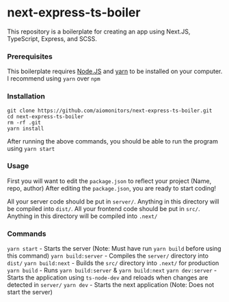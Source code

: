 # next-express-ts-boiler

This repository is a boilerplate for creating an app using Next.JS, TypeScript, Express, and SCSS.

### Prerequisites
This boilerplate requires [Node.JS](https://nodejs.org/en/) and [yarn](https://github.com/yarnpkg/yarn) to be installed on your computer.
I recommend using `yarn` over `npm`

### Installation
```
git clone https://github.com/aiomonitors/next-express-ts-boiler.git
cd next-express-ts-boiler
rm -rf .git
yarn install
```
After running the above commands, you should be able to run the program using `yarn start`

### Usage
First you will want to edit the `package.json` to reflect your project (Name, repo, author)
After editing the `package.json`, you are ready to start coding!

All your server code should be put in `server/`. Anything in this directory will be compiled into `dist/`.
All your frontend code should be put in `src/`.  Anything in this directory will be compiled into `.next/`

### Commands
`yarn start`        - Starts the server (Note: Must have run `yarn build` before using this command)
`yarn build:server` - Compiles the `server/` directory into `dist/` 
`yarn build:next`   - Builds the `src/` directory into `.next/` for production
`yarn build`        - Runs `yarn build:server` & `yarn build:next`
`yarn dev:server`   - Starts the application using `ts-node-dev` and reloads when changes are detected in `server/`
`yarn dev`          - Starts the next application (Note: Does not start the server)